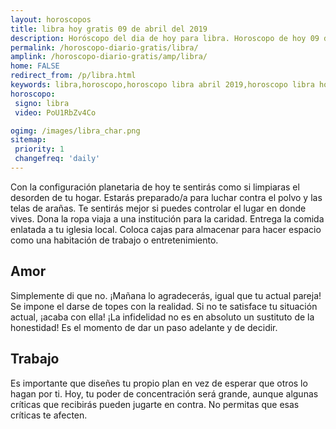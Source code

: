 ```yaml
---
layout: horoscopos
title: libra hoy gratis 09 de abril del 2019 
description: Horóscopo del dia de hoy para libra. Horoscopo de hoy 09 de abril del 2019. Las predicciones de amor, trabajo, vida personal gratis.
permalink: /horoscopo-diario-gratis/libra/
amplink: /horoscopo-diario-gratis/amp/libra/
home: FALSE
redirect_from: /p/libra.html
keywords: libra,horoscopo,horoscopo libra abril 2019,horoscopo libra hoy,tarot libra abril 2019,horoscopo libra,tarot libra hoy,horoscopo de hoy,horoscopo diario,tarot del amor,horoscopo de hoy libra,horoscopo diario del tarot, Horoscopo de hoy libra 09 de abril del 2019,horóscopo del día,signos zodiacales 2019, el horoscopo de hoy
horoscopo:
 signo: libra
 video: PoU1RbZv4Co

ogimg: /images/libra_char.png
sitemap:
 priority: 1
 changefreq: 'daily'
---
```



Con la configuración planetaria de hoy te sentirás como si limpiaras el desorden de tu hogar. Estarás preparado/a para luchar contra el polvo y las telas de arañas. Te sentirás mejor si puedes controlar el lugar en donde vives. Dona la ropa viaja a una institución para la caridad. Entrega la comida enlatada a tu iglesia local. Coloca cajas para almacenar para hacer espacio como una habitación de trabajo o entretenimiento.

## Amor

Simplemente di que no. ¡Mañana lo agradecerás, igual que tu actual pareja! Se impone el darse de topes con la realidad. Si no te satisface tu situación actual, ¡acaba con ella! ¡La infidelidad no es en absoluto un sustituto de la honestidad! Es el momento de dar un paso adelante y de decidir.

## Trabajo

Es importante que diseñes tu propio plan en vez de esperar que otros lo hagan por ti. Hoy, tu poder de concentración será grande, aunque algunas críticas que recibirás pueden jugarte en contra. No permitas que esas críticas te afecten.